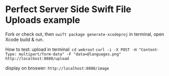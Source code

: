# Perfect Server Side Swift File Uploads example

Fork or check out, then `swift package generate-xcodeproj` in terminal,
open Xcode build & run.

How to test:
upload in terminal:
`cd webroot`
`curl -i -X POST -H "Content-Type: multipart/form-data" -F "data=@languages.png" http://localhost:8080/upload`

display on broswer:
`http://localhost:8080/image`

